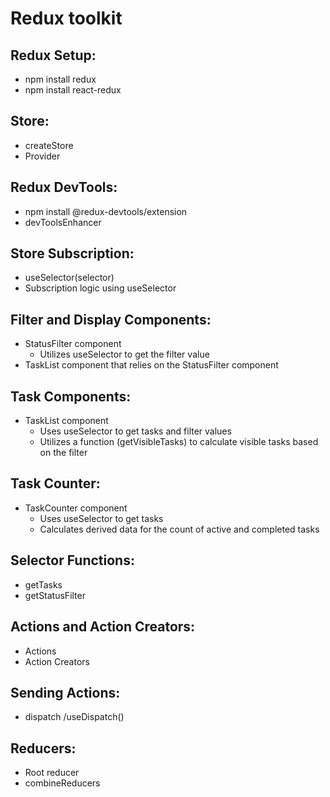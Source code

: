 # Redux toolkit

## Redux Setup:
- npm install redux
- npm install react-redux

## Store:
- createStore
- Provider

## Redux DevTools:
- npm install @redux-devtools/extension
- devToolsEnhancer

## Store Subscription:
- useSelector(selector)
- Subscription logic using useSelector

## Filter and Display Components:
- StatusFilter component
	- Utilizes useSelector to get the filter value
- TaskList component that relies on the StatusFilter component

## Task Components:
- TaskList component
	- Uses useSelector to get tasks and filter values
	- Utilizes a function (getVisibleTasks) to calculate visible tasks based on the filter

## Task Counter:
- TaskCounter component
	- Uses useSelector to get tasks
	- Calculates derived data for the count of active and completed tasks

## Selector Functions:
- getTasks
- getStatusFilter

## Actions and Action Creators:
- Actions
- Action Creators

## Sending Actions:
- dispatch /useDispatch()

## Reducers:
- Root reducer
- combineReducers
